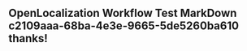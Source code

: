 <properties
ms.topic="hero-topic"
ms.test1="hero-topic"
ms.test2="test"/>


## OpenLocalization Workflow Test MarkDown c2109aaa-68ba-4e3e-9665-5de5260ba610 thanks!



<!--HONumber=Sep16_HO1-->


